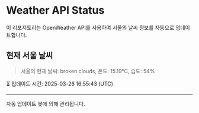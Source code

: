 
# Weather API Status

이 리포지토리는 OpenWeather API를 사용하여 서울의 날씨 정보를 자동으로 업데이트합니다.

## 현재 서울 날씨
> 서울의 현재 날씨: broken clouds, 온도: 15.19°C, 습도: 54%

⏳ 업데이트 시간: 2025-03-26 16:55:43 (UTC)

---
자동 업데이트 봇에 의해 관리됩니다.

